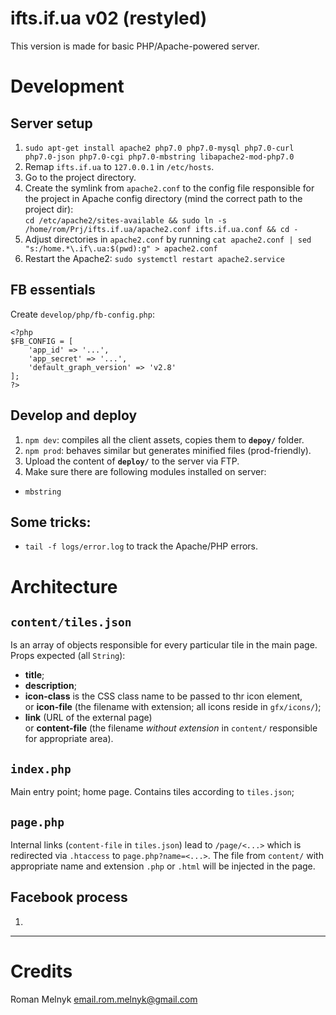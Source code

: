 # ifts.if.ua v02 (restyled)
This version is made for basic PHP/Apache-powered server.


# Development
## Server setup
1. `sudo apt-get install apache2 php7.0 php7.0-mysql php7.0-curl php7.0-json php7.0-cgi php7.0-mbstring libapache2-mod-php7.0`
1. Remap `ifts.if.ua` to `127.0.0.1` in `/etc/hosts`.
1. Go to the project directory.
1. Create the symlink from `apache2.conf` to the config file responsible for the project in Apache config directory (mind the correct path to the project dir):  
   `cd /etc/apache2/sites-available && sudo ln -s /home/rom/Prj/ifts.if.ua/apache2.conf ifts.if.ua.conf && cd -`
1. Adjust directories in `apache2.conf` by running `cat apache2.conf | sed "s:/home.*\.if\.ua:$(pwd):g" > apache2.conf`
1. Restart the Apache2: `sudo systemctl restart apache2.service`

## FB essentials
Create `develop/php/fb-config.php`:
```
<?php
$FB_CONFIG = [
    'app_id' => '...',
    'app_secret' => '...',
    'default_graph_version' => 'v2.8'
];
?>
```

## Develop and deploy
1. `npm dev`: compiles all the client assets, copies them to **`depoy/`** folder.
1. `npm prod`: behaves similar but generates minified files (prod-friendly).
1. Upload the content of **`deploy/`** to the server via FTP.
1. Make sure there are following modules installed on server:
  - `mbstring`

## Some tricks:
- `tail -f logs/error.log` to track the Apache/PHP errors.


# Architecture
## `content/tiles.json`
Is an array of objects responsible for every particular tile in the main page.
Props expected (all `String`):

- **title**;
- **description**;
- **icon-class** is the CSS class name to be passed to thr icon element,  
   or **icon-file** (the filename with extension; all icons reside in `gfx/icons/`);
- **link** (URL of the external page)  
   or **content-file** (the filename _without extension_ in `content/` responsible for appropriate area).

## `index.php`
Main entry point; home page. Contains tiles according to `tiles.json`;

## `page.php`
Internal links (`content-file` in `tiles.json`) lead to `/page/<...>` which is redirected via `.htaccess` to `page.php?name=<...>`. The file from `content/` with appropriate name and extension `.php` or `.html` will be injected in the page.

## Facebook process
1. 

---


# Credits
Roman Melnyk <email.rom.melnyk@gmail.com>

